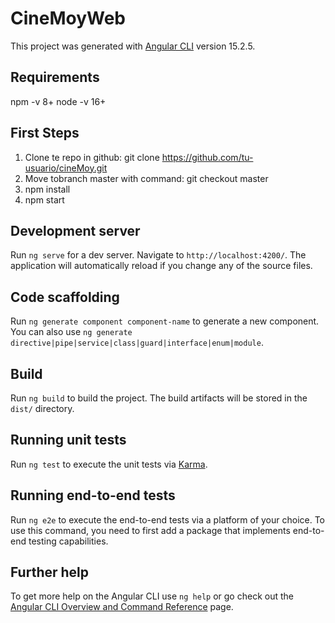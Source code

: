 # CineMoyWeb

This project was generated with [Angular CLI](https://github.com/angular/angular-cli) version 15.2.5.

## Requirements
npm -v 8+
node -v 16+

## First Steps

1. Clone te repo in github: git clone https://github.com/tu-usuario/cineMoy.git
2. Move tobranch master with command: git checkout master
3. npm install
4. npm start


## Development server

Run `ng serve` for a dev server. Navigate to `http://localhost:4200/`. The application will automatically reload if you change any of the source files.

## Code scaffolding

Run `ng generate component component-name` to generate a new component. You can also use `ng generate directive|pipe|service|class|guard|interface|enum|module`.

## Build

Run `ng build` to build the project. The build artifacts will be stored in the `dist/` directory.

## Running unit tests

Run `ng test` to execute the unit tests via [Karma](https://karma-runner.github.io).

## Running end-to-end tests

Run `ng e2e` to execute the end-to-end tests via a platform of your choice. To use this command, you need to first add a package that implements end-to-end testing capabilities.

## Further help

To get more help on the Angular CLI use `ng help` or go check out the [Angular CLI Overview and Command Reference](https://angular.io/cli) page.
